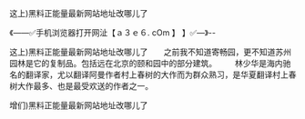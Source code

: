 这上)黑料正能量最新网站地址改哪儿了

《——✅手机浏览器打开网沚【ａ３ｅ６. cOm 】 】✅—》--

这上)黑料正能量最新网站地址改哪儿了　　之前我不知道寄畅园，更不知道苏州园林是它的复制品。包括远在北京的颐和园中的部分建筑。
　　林少华是海内驰名的翻译家，尤以翻译阿曼作者村上春树的大作而为群众熟习，是华夏翻译村上春树大作最多、也是最受欢送的作者之一。





增们)黑料正能量最新网站地址改哪儿了
